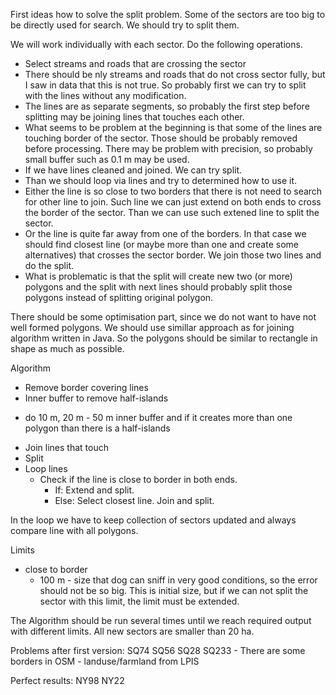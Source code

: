 First ideas how to solve the split problem. 
Some of the sectors are too big to be directly used for search.
We should try to split them. 

We will work individually with each sector. Do the following operations.
* Select streams and roads that are crossing the sector
* There should be nly streams and roads that do not cross sector fully, but I saw in 
  data that this is not true. So probably first we can try to split with the lines without 
  any modification.
* The lines are as separate segments, so probably the first step before splitting may be
  joining lines that touches each other.
* What seems to be problem at the beginning is that some of the lines are touching 
  border of the sector. Those should be probably removed before processing. There
  may be problem with precision, so probably small buffer such as 0.1 m may be used.
* If we have lines cleaned and joined. We can try split.
* Than we should loop via lines and try to determined how to use it.
* Either the line is so close to two borders that there is not need to search for
  other line to join. Such line we can just extend on both ends to cross the
  border of the sector. Than we can use such extened line to split the sector.
* Or the line is quite far away from one of the borders. In that case we should find 
  closest line (or maybe more than one and create some alternatives) that crosses
  the sector border. We join those two lines and do the split.
* What is problematic is that the split will create new two (or more) polygons
  and the split with next lines should probably split those polygons instead of
  splitting original polygon. 

There should be some optimisation part, since we do not want to have not well
formed polygons. We should use simillar approach as for joining algorithm written
in Java. So the polygons should be similar to rectangle in shape as much as possible.

Algorithm
* Remove border covering lines
* Inner buffer to remove half-islands
- do 10 m, 20 m - 50 m inner buffer and if it creates more than one polygon than there is a half-islands    
* Join lines that touch
* Split
* Loop lines
  * Check if the line is close to border in both ends. 
    * If: Extend and split.
    * Else: Select closest line. Join and split.  

In the loop we have to keep collection of sectors updated and always compare
line with all polygons.

Limits
* close to border 
  * 100 m - size that dog can sniff in very good conditions, so the error should not be so big. 
    This is initial size, but if we can not split the sector with this limit, the limit
    must be extended.

The Algorithm should be run several times until we reach required output with different limits. 
All new sectors are smaller than 20 ha.

Problems after first version:
SQ74
SQ56
SQ28
SQ233 - There are some borders in OSM - landuse/farmland from LPIS

Perfect results:
NY98
NY22
